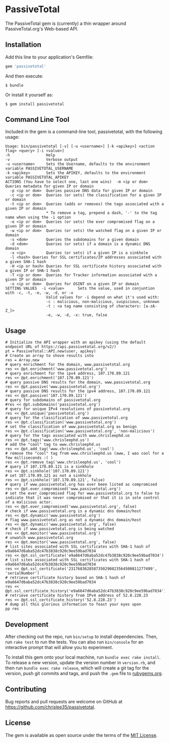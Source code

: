 # PassiveTotal

The PassiveTotal gem is (currently) a thin wrapper around PassiveTotal.org's Web-based API.

## Installation

Add this line to your application's Gemfile:

```ruby
gem 'passivetotal'
```

And then execute:

    $ bundle

Or install it yourself as:

    $ gem install passivetotal

## Command Line Tool

Included in the gem is a command-line tool, passivetotal, with the following usage:

	Usage: bin/passivetotal [-v] [-u <username>] [-k <apikey>] <action flag> <query> [-i <value>]
	-h                Help
	-v                Verbose output
	-u <username>     Sets the Username, defaults to the environment variable PASSIVETOTAL_USERNAME
	-k <apikey>       Sets the APIKEY, defaults to the environment variable PASSIVETOTAL_APIKEY
	ACTIONS (You have to select one, last one wins)  -m <ip or dom>  Queries metadata for given IP or domain
	  -p <ip or dom>  Queries passive DNS data for given IP or domain
	  -c <ip or dom>  Queries (or sets) the classification for a given IP or domain
	  -t <ip or dom>  Queries (adds or removes) the tags associated with a given IP or domain
	                  * To remove a tag, prepend a dash, '-' to the tag name when using the -i option
	  -e <ip or dom>  Queries (or sets) the ever compromised flag on a given IP or domain
	  -w <ip or dom>  Queries (or sets) the watched flag on a given IP or domain
	  -s <dom>        Queries the subdomains for a given domain
	  -d <dom>        Queries (or sets) if a domain is a dynamic DNS domain
	  -x <ip>         Queries (or sets) if a given IP is a sinkhole
	  -l <hash> Queries for SSL certificates/IP addresses associated with a given SHA-1 hash
	  -H <ip or hash> Queries for SSL certificate history associated with a given IP or SHA-1 hash
	  -T <ip or dom>  Queries for Tracker information associated with a given IP or domain
	  -o <ip or dom>  Queries for OSINT on a given IP or domain
	SETTING VALUES  -i <value>      Sets the value, used in conjuntion with -c, -t, -e, -w, -d, or -x
	                  Valid values for -i depend on what it's used with:
	                  -c : malicious, non-malicious, suspicious, unknown
	                  -t : <a tag name consisting of characters: [a-zA-Z_]>
	                  -e, -w, -d, -x: true, false
## Usage

    # Initialize the API wrapper with an apikey (using the default endpoint URL of https://api.passivetotal.org/v2/)
    pt = PassiveTotal::API.new(user, apikey)
    # Create an array to shove results into
    res = Array.new
    # query enrichment for the domain, www.passivetotal.org
    res << @pt.enrichment('www.passivetotal.org')
    # query enrichment for the ipv4 address, 107.170.89.121
    res << @pt.enrichment('107.170.89.121')
    # query passive DNS results for the domain, www.passivetotal.org
    res << @pt.passive('www.passivetotal.org')
    # query passive DNS results for the ipv4 address, 107.170.89.121
    res << @pt.passive('107.170.89.121')
    # query for subdomains of passivetotal.org
    #res << @pt.subdomains('passivetotal.org')
    # query for unique IPv4 resolutions of passivetotal.org
    res << @pt.unique('passivetotal.org')
    # query for the classification of www.passivetotal.org
    res << @pt.classification('www.passivetotal.org')
    # set the classification of www.passivetotal.org as benign
    res << @pt.classification('www.passivetotal.org', 'non-malicious')
    # query for the tags associated with www.chrisleephd.us
    res << @pt.tags('www.chrisleephd.us')
    # add the "cool" tag to www.chrisleephd.us
    res << @pt.add_tag('www.chrisleephd.us', 'cool')
    # remove the "cool" tag from www.chrisleephd.us (aww, I was cool for a few milliseconds :( )
    res << @pt.remove_tag('www.chrisleephd.us', 'cool')
    # query if 107.170.89.121 is a sinkhole
    res << @pt.sinkhole('107.170.89.121')
    # set 107.170.89.121 as not a sinkhole
    res << @pt.sinkhole('107.170.89.121', false)
    # query if www.passivetotal.org has ever been listed as compromised
    res << @pt.ever_compromised('www.passivetotal.org')
    # set the ever_compromised flag for www.passivetotal.org to false to indicate that it was never compromised or that it is in sole control of a malicious actor.
    res << @pt.ever_compromised('www.passivetotal.org', false)
    # check if www.passivetotal.org is a dynamic dns domain/host
    res << @pt.dynamic('www.passivetotal.org')
    # flag www.passivetotal.org as not a dynamic dns domain/host
    res << @pt.dynamic('www.passivetotal.org', false)
    # check if www.passivetotal.org is being watched
    res << @pt.monitor('www.passivetotal.org')
    # unwatch www.passivetotal.org
    res << @pt.monitor('www.passivetotal.org', false)
    # list sites associated with SSL certificates with SHA-1 hash of e9a6647d6aba52dc47b3838c920c9ee59bad7034
    res << @pt.ssl_certificate('e9a6647d6aba52dc47b3838c920c9ee59bad7034')
    # list sites associated with SSL certificates with SHA-1 hash of e9a6647d6aba52dc47b3838c920c9ee59bad7034
    res << @pt.ssl_certificate('2317683628587350290823564500811277499', 'serialNumber')
    # retrieve certificate history based on SHA-1 hash of e9a6647d6aba52dc47b3838c920c9ee59bad7034
    res << @pt.ssl_certificate_history('e9a6647d6aba52dc47b3838c920c9ee59bad7034')
    # retrieve certificate history from IPv4 address of 52.8.228.23
    res << @pt.ssl_certificate_history('52.8.228.23')
    # dump all this glorious information to feast your eyes upon
    pp res

## Development

After checking out the repo, run `bin/setup` to install dependencies. Then, run `rake test` to run the tests. You can also run `bin/console` for an interactive prompt that will allow you to experiment.

To install this gem onto your local machine, run `bundle exec rake install`. To release a new version, update the version number in `version.rb`, and then run `bundle exec rake release`, which will create a git tag for the version, push git commits and tags, and push the `.gem` file to [rubygems.org](https://rubygems.org).

## Contributing

Bug reports and pull requests are welcome on GitHub at https://github.com/chrislee35/passivetotal.


## License

The gem is available as open source under the terms of the [MIT License](http://opensource.org/licenses/MIT).

